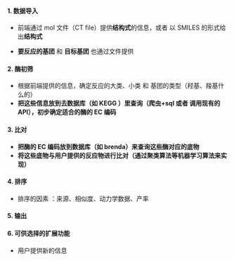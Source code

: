 #### 1. 数据导入

- 前端通过 mol 文件（CT file）提供**结构式**的信息，或者 以 SMILES 的形式给出**结构式** 

- **要反应的基团** 和 **目标基团** 也通过文件提供

#### 2. 酶初筛

- 根据前端提供的信息，确定反应的大类、小类 和 基团的类型（羟基、羧基什么的）
- **把这些信息放到去数据库（如 KEGG ）里查询（爬虫+sql 或者 调用现有的 API），初步确定适合的酶的 EC 编码**

#### 3. 比对

- **把酶的 EC 编码放到数据库（如 brenda）来查询这些酶对应的底物**
- **将这些底物与用户提供的反应物进行比对（通过聚类算法等机器学习算法来实现）**

#### 4. 排序

- 排序的因素 ：来源、相似度、动力学数据、产率

#### 5. 输出

#### 6. 可供选择的扩展功能

- 用户提供新的信息